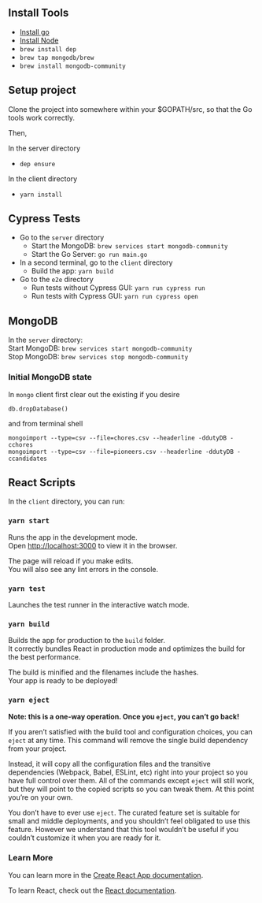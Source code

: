 ## Install Tools
- [Install go](https://golang.org/doc/install)
- [Install Node](https://nodejs.org/en/)
- `brew install dep`
- `brew tap mongodb/brew`
- `brew install mongodb-community`

## Setup project

Clone the project into somewhere within your $GOPATH/src, so that the Go tools work correctly.

Then,

In the server directory

- `dep ensure`

In the client directory

- `yarn install`

## Cypress Tests

- Go to the `server` directory
    - Start the MongoDB: `brew services start mongodb-community`
    - Start the Go Server: `go run main.go`
- In a second terminal, go to the `client` directory
    - Build the app: `yarn build`
- Go to the `e2e` directory
    - Run tests without Cypress GUI: `yarn run cypress run`
    - Run tests with Cypress GUI: `yarn run cypress open` 

## MongoDB

In the `server` directory:<br>
Start MongoDB: `brew services start mongodb-community`<br>
Stop MongoDB: `brew services stop mongodb-community`

### Initial MongoDB state

In `mongo` client first clear out the existing if you desire

```use dutyDB
db.dropDatabase()
```

and from terminal shell

```unzip initialData.zip
mongoimport --type=csv --file=chores.csv --headerline -ddutyDB -cchores
mongoimport --type=csv --file=pioneers.csv --headerline -ddutyDB -ccandidates
```

## React Scripts

In the `client` directory, you can run:

### `yarn start`

Runs the app in the development mode.<br>
Open [http://localhost:3000](http://localhost:3000) to view it in the browser.

The page will reload if you make edits.<br>
You will also see any lint errors in the console.

### `yarn test`

Launches the test runner in the interactive watch mode.<br>

### `yarn build`

Builds the app for production to the `build` folder.<br>
It correctly bundles React in production mode and optimizes the build for the best performance.

The build is minified and the filenames include the hashes.<br>
Your app is ready to be deployed!


### `yarn eject`

**Note: this is a one-way operation. Once you `eject`, you can’t go back!**

If you aren’t satisfied with the build tool and configuration choices, you can `eject` at any time. This command will remove the single build dependency from your project.

Instead, it will copy all the configuration files and the transitive dependencies (Webpack, Babel, ESLint, etc) right into your project so you have full control over them. All of the commands except `eject` will still work, but they will point to the copied scripts so you can tweak them. At this point you’re on your own.

You don’t have to ever use `eject`. The curated feature set is suitable for small and middle deployments, and you shouldn’t feel obligated to use this feature. However we understand that this tool wouldn’t be useful if you couldn’t customize it when you are ready for it.

### Learn More

You can learn more in the [Create React App documentation](https://facebook.github.io/create-react-app/docs/getting-started).

To learn React, check out the [React documentation](https://reactjs.org/).
